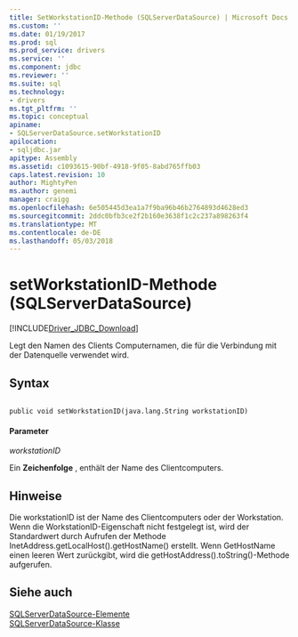 ```yaml
---
title: SetWorkstationID-Methode (SQLServerDataSource) | Microsoft Docs
ms.custom: ''
ms.date: 01/19/2017
ms.prod: sql
ms.prod_service: drivers
ms.service: ''
ms.component: jdbc
ms.reviewer: ''
ms.suite: sql
ms.technology:
- drivers
ms.tgt_pltfrm: ''
ms.topic: conceptual
apiname:
- SQLServerDataSource.setWorkstationID
apilocation:
- sqljdbc.jar
apitype: Assembly
ms.assetid: c1093615-90bf-4918-9f05-8abd765ffb03
caps.latest.revision: 10
author: MightyPen
ms.author: genemi
manager: craigg
ms.openlocfilehash: 6e505445d3ea1a7f9ba96b46b2764893d4628ed3
ms.sourcegitcommit: 2ddc0bfb3ce2f2b160e3638f1c2c237a898263f4
ms.translationtype: MT
ms.contentlocale: de-DE
ms.lasthandoff: 05/03/2018
---
```

# <a name="setworkstationid-method-sqlserverdatasource"></a>setWorkstationID-Methode (SQLServerDataSource)
[!INCLUDE[Driver_JDBC_Download](../../../includes/driver_jdbc_download.md)]

  Legt den Namen des Clients Computernamen, die für die Verbindung mit der Datenquelle verwendet wird.  
  
## <a name="syntax"></a>Syntax  
  
```  
  
public void setWorkstationID(java.lang.String workstationID)  
```  
  
#### <a name="parameters"></a>Parameter  
 *workstationID*  
  
 Ein **Zeichenfolge** , enthält der Name des Clientcomputers.  
  
## <a name="remarks"></a>Hinweise  
 Die workstationID ist der Name des Clientcomputers oder der Workstation. Wenn die WorkstationID-Eigenschaft nicht festgelegt ist, wird der Standardwert durch Aufrufen der Methode InetAddress.getLocalHost().getHostName() erstellt. Wenn GetHostName einen leeren Wert zurückgibt, wird die getHostAddress().toString()-Methode aufgerufen.  
  
## <a name="see-also"></a>Siehe auch  
 [SQLServerDataSource-Elemente](../../../connect/jdbc/reference/sqlserverdatasource-members.md)   
 [SQLServerDataSource-Klasse](../../../connect/jdbc/reference/sqlserverdatasource-class.md)  
  
  
